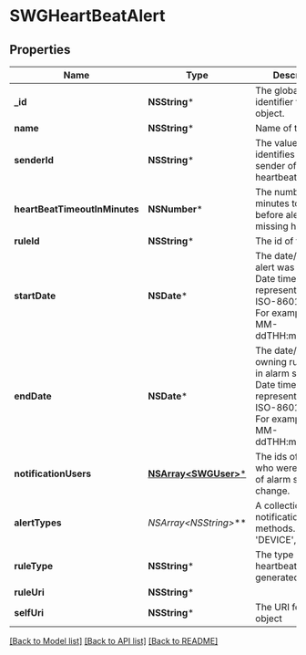 # SWGHeartBeatAlert

## Properties
Name | Type | Description | Notes
------------ | ------------- | ------------- | -------------
**_id** | **NSString*** | The globally unique identifier for the object. | [optional] 
**name** | **NSString*** | Name of the rule | 
**senderId** | **NSString*** | The value that identifies the sender of the heartbeat. | 
**heartBeatTimeoutInMinutes** | **NSNumber*** | The number of minutes to wait before alerting missing heartbeats. | 
**ruleId** | **NSString*** | The id of the rule. | 
**startDate** | **NSDate*** | The date/time the alert was created. Date time is represented as an ISO-8601 string. For example: yyyy-MM-ddTHH:mm:ss.SSSZ | 
**endDate** | **NSDate*** | The date/time the owning rule exiting in alarm status. Date time is represented as an ISO-8601 string. For example: yyyy-MM-ddTHH:mm:ss.SSSZ | [optional] 
**notificationUsers** | [**NSArray&lt;SWGUser&gt;***](SWGUser.md) | The ids of users who were notified of alarm state change. | 
**alertTypes** | **NSArray&lt;NSString*&gt;*** | A collection of notification methods. &#x3D; [&#39;SMS&#39;, &#39;DEVICE&#39;, &#39;EMAIL&#39;] | 
**ruleType** | **NSString*** | The type of heartbeat rule that generated the alert | 
**ruleUri** | **NSString*** |  | [optional] 
**selfUri** | **NSString*** | The URI for this object | [optional] 

[[Back to Model list]](../README.md#documentation-for-models) [[Back to API list]](../README.md#documentation-for-api-endpoints) [[Back to README]](../README.md)


